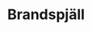 ---
title: 'Brandspjäll'
symbol_image: '/images/symbols/kr/64.svg'
weight: 64
card: true
card_color: 'bg-symbol-red'
---